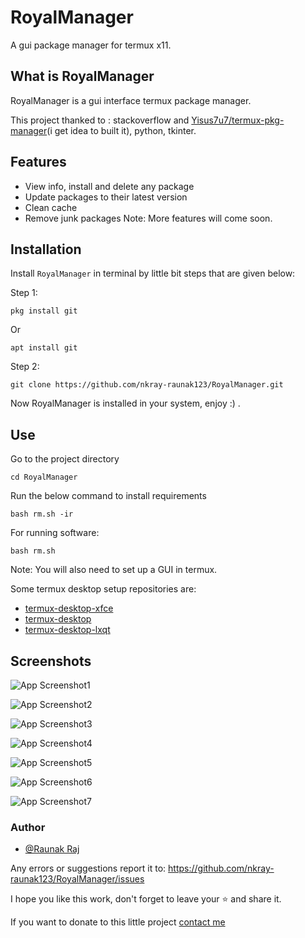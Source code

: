 # RoyalManager

A gui package manager for termux x11. 


## What is RoyalManager
RoyalManager is a gui interface termux package manager.

This project thanked to : stackoverflow and [Yisus7u7/termux-pkg-manager](https://github.com/Yisus7u7/termux-pkg-manager)(i get idea to built it), python, tkinter.

## Features

- View info, install and delete any package
- Update packages to their latest version
- Clean cache
- Remove junk packages
Note: More features will come soon.


## Installation

Install ``RoyalManager`` in terminal by little bit steps that are given below:

Step 1:
```
pkg install git
```
Or
```
apt install git
```
Step 2:
```
git clone https://github.com/nkray-raunak123/RoyalManager.git
```
Now RoyalManager is installed in your system, enjoy :) .
    
## Use
Go to the project directory 
```
cd RoyalManager
```
Run the below command to install requirements 
```
bash rm.sh -ir
```
For running software: 
```
bash rm.sh
```

Note: You will also need to set up a GUI in termux.

Some termux desktop setup repositories are:
- [termux-desktop-xfce](https://github.com/Yisus7u7/termux-desktop-xfce)
- [termux-desktop](https://github.com/adi1090x/termux-desktop)
- [termux-desktop-lxqt](https://github.com/Yisus7u7/termux-desktop-lxqt)


## Screenshots

![App Screenshot1](https://github.com/nkray-raunak123/RoyalManager/blob/master/screenshots/20220107_125222.jpg)

![App Screenshot2](https://github.com/nkray-raunak123/RoyalManager/blob/master/screenshots/20220107_125154.jpg)

![App Screenshot3](https://github.com/nkray-raunak123/RoyalManager/blob/master/screenshots/20220107_125139.jpg)


![App Screenshot4](https://github.com/nkray-raunak123/RoyalManager/blob/master/screenshots/20220107_125123.jpg)

![App Screenshot5](https://github.com/nkray-raunak123/RoyalManager/blob/master/screenshots/20220107_125108.jpg)

![App Screenshot6](https://github.com/nkray-raunak123/RoyalManager/blob/master/screenshots/20220107_125046.jpg)

![App Screenshot7](https://github.com/nkray-raunak123/RoyalManager/blob/master/screenshots/20220107_125010.jpg)


### Author

- [@Raunak Raj](https://www.github.com/nkray-raunak123)

Any errors or suggestions report it to: https://github.com/nkray-raunak123/RoyalManager/issues

I hope you like this work, don't forget to leave your ⭐ and share it.

If you want to donate to this little project [contact me](mailto:nkray21111983@gmail.com)

